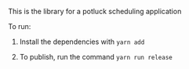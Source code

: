 This is the library for a potluck scheduling application


To run:


1. Install the dependencies with `yarn add`


2. To publish, run the command `yarn run release`